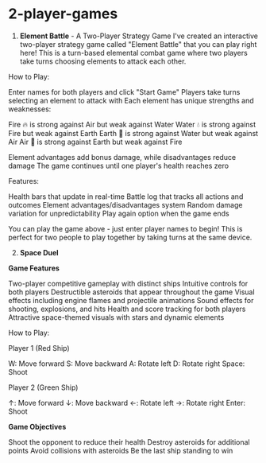 # 2-player-games
1) **Element Battle** - A Two-Player Strategy Game I've created an interactive two-player strategy game called "Element Battle" that you can play right here! This is a turn-based elemental combat game where two players take turns choosing elements to attack each other.

How to Play:

Enter names for both players and click "Start Game"
Players take turns selecting an element to attack with
Each element has unique strengths and weaknesses:

Fire 🔥 is strong against Air but weak against Water
Water 💧 is strong against Fire but weak against Earth
Earth 🌱 is strong against Water but weak against Air
Air 💨 is strong against Earth but weak against Fire


Element advantages add bonus damage, while disadvantages reduce damage
The game continues until one player's health reaches zero

Features:

Health bars that update in real-time
Battle log that tracks all actions and outcomes
Element advantages/disadvantages system
Random damage variation for unpredictability
Play again option when the game ends

You can play the game above - just enter player names to begin! This is perfect for two people to play together by taking turns at the same device.

2) **Space Duel**
    
 **Game Features**

Two-player competitive gameplay with distinct ships
Intuitive controls for both players
Destructible asteroids that appear throughout the game
Visual effects including engine flames and projectile animations
Sound effects for shooting, explosions, and hits
Health and score tracking for both players
Attractive space-themed visuals with stars and dynamic elements

 How to Play:
 
Player 1 (Red Ship)

W: Move forward
S: Move backward
A: Rotate left
D: Rotate right
Space: Shoot

Player 2 (Green Ship)

↑: Move forward
↓: Move backward
←: Rotate left
→: Rotate right
Enter: Shoot

**Game Objectives**

Shoot the opponent to reduce their health
Destroy asteroids for additional points
Avoid collisions with asteroids
Be the last ship standing to win

